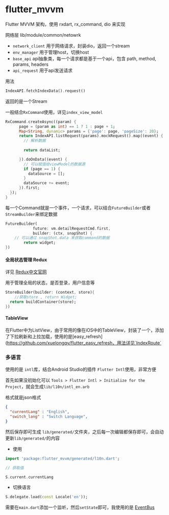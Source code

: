 # flutter_mvvm



Flutter MVVM 架构，使用 rxdart, rx_command, dio 来实现



网络层 lib/module/common/netowrk

- `network_client` 用于网络请求，封装dio，返回一个stream
- `env_manager` 用于管理host，切换host
- `base_api` api抽象类，每一个请求都是基于一个api，包含 path, method, params, headers
- `api_request` 用于api发送请求



用法

```dart
IndexAPI.fetchIndexData().request()
```

返回的是一个Stream

一般结合`RxCommand`使用，详见`index_view_model`

```dart
RxCommand.createAsync((param) {
      page = (param as int) == 1 ? 1 : page + 1;
      Map<String, dynamic> params = {'page': page, 'pageSize': 20};
      return IndexAPI.listRequest(params).mockRequest().map((event) {
        // 解析数据
        
        return dataList;

      }).doOnData((event) {
        // 可以赋值给viewModel的数据源
        if (page == 1) {
          dataSource = [];
        }
        dataSource += event;
      }).first;
  });
}
```



每一个Command就是一个事件，一个请求，可以结合`FutureBuilder`或者`StreamBuilder`来绑定数据

```dart
FutureBuilder(
            future: vm.detailRequestCmd.first,
            builder: (ctx, snapShot) {
    // 可以通过 snapShot.data 来获取command的数据
		return widget;
})
```



#### 全局状态管理 Redux

详见 [Redux中文官网](https://cn.redux.js.org/introduction/getting-started)

用于管理全局的状态，是否登录，用户信息等

```dart
StoreBuilder(builder: (context, store){
	//获取store , return Widget;
  return buildContainer(store);
})
```


#### TableView

在Flutter中为ListView，由于常用的像在iOS中的TableView，封装了一个，添加了下拉刷新和上拉加载，使用的是[easy_refresh](https://github.com/xuelongqy/flutter_easy_refresh，用法详见`IndexRoute`



### 多语言



使用的是 `intl`库，结合Android Studio的插件 `Flutter Intl`使用，非常方便

首先如果没初始化可以 `Tools > Flutter Intl > Initialize for the Project`，就会生成`lib/l10n/intl_en.arb`

格式就是json格式

```json
{
  "currentLang" : "English",
  "switch_lang" : "Switch Language",
}
```



然后保存即可生成 `lib/generated/`文件夹，之后每一次编辑都保存即可，会自动更新`lib/generated/`的内容



- 使用

```dart
import 'package:flutter_mvvm/generated/l10n.dart';

// 获取值

S.current.currentLang
```



- 切换语言

```dart
S.delegate.load(const Locale('en'));
```



需要在`main.dart`添加一个监听，然后`setState`即可，我使用的是 [EventBus](https://book.flutterchina.club/chapter8/eventbus.html)

